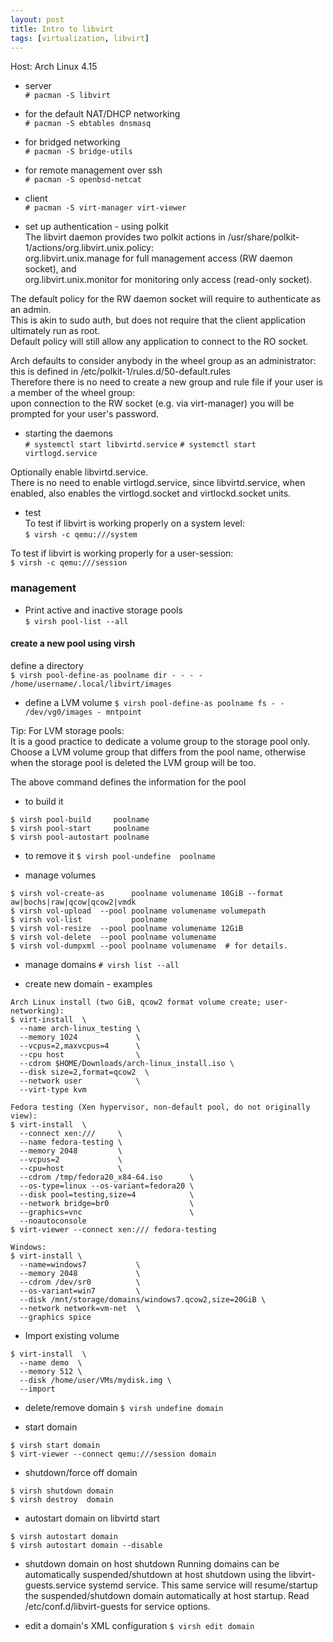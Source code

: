```yaml
---
layout: post
title: Intro to libvirt
tags: [virtualization, libvirt]
---
```


Host: Arch Linux 4.15

- server<br>
`# pacman -S libvirt`

- for the default NAT/DHCP networking<br>
`# pacman -S ebtables dnsmasq`

- for bridged networking<br>
`# pacman -S bridge-utils`

- for remote management over ssh<br>
`# pacman -S openbsd-netcat`

- client<br>
`# pacman -S virt-manager virt-viewer`

- set up authentication - using polkit<br>
The libvirt daemon provides two polkit actions in /usr/share/polkit-1/actions/org.libvirt.unix.policy:<br>
	org.libvirt.unix.manage for full management access (RW daemon socket), and<br>
	org.libvirt.unix.monitor for monitoring only access (read-only socket).<br>

The default policy for the RW daemon socket will require to authenticate as an admin.<br> 
This is akin to sudo auth, but does not require that the client application ultimately run as root.<br>
Default policy will still allow any application to connect to the RO socket.<br>

Arch defaults to consider anybody in the wheel group as an administrator:<br>
this is defined in /etc/polkit-1/rules.d/50-default.rules <br>
Therefore there is no need to create a new group and rule file if your user is a member of the wheel group:<br>
upon connection to the RW socket (e.g. via virt-manager) you will be prompted for your user's password.<br>

- starting the daemons<br>
`# systemctl start libvirtd.service`
`# systemctl start virtlogd.service`

Optionally enable libvirtd.service.<br>
There is no need to enable virtlogd.service, since libvirtd.service, when enabled, also enables the virtlogd.socket and virtlockd.socket units.

- test<br>
To test if libvirt is working properly on a system level:<br>
`$ virsh -c qemu:///system`

To test if libvirt is working properly for a user-session:<br>
`$ virsh -c qemu:///session`


### management

- Print active and inactive storage pools<br>
`$ virsh pool-list --all`

#### create a new pool using virsh

define a directory<br>
`$ virsh pool-define-as poolname dir - - - - /home/username/.local/libvirt/images`

- define a LVM volume 
`$ virsh pool-define-as poolname fs - -  /dev/vg0/images - mntpoint`

Tip: For LVM storage pools:<br>
It is a good practice to dedicate a volume group to the storage pool only.
Choose a LVM volume group that differs from the pool name, 
otherwise when the storage pool is deleted the LVM group will be too.

The above command defines the information for the pool
- to build it
```
$ virsh pool-build     poolname
$ virsh pool-start     poolname
$ virsh pool-autostart poolname
```

- to remove it
`$ virsh pool-undefine  poolname`


- manage volumes
```
$ virsh vol-create-as      poolname volumename 10GiB --format aw|bochs|raw|qcow|qcow2|vmdk
$ virsh vol-upload  --pool poolname volumename volumepath
$ virsh vol-list           poolname
$ virsh vol-resize  --pool poolname volumename 12GiB
$ virsh vol-delete  --pool poolname volumename
$ virsh vol-dumpxml --pool poolname volumename  # for details.
```

- manage domains
`# virsh list --all`

- create new domain - examples
```
Arch Linux install (two GiB, qcow2 format volume create; user-networking):
$ virt-install  \
  --name arch-linux_testing \
  --memory 1024             \ 
  --vcpus=2,maxvcpus=4      \
  --cpu host                \
  --cdrom $HOME/Downloads/arch-linux_install.iso \
  --disk size=2,format=qcow2  \
  --network user            \
  --virt-type kvm
```
```
Fedora testing (Xen hypervisor, non-default pool, do not originally view):
$ virt-install  \
  --connect xen:///     \
  --name fedora-testing \
  --memory 2048         \
  --vcpus=2             \
  --cpu=host            \
  --cdrom /tmp/fedora20_x84-64.iso      \
  --os-type=linux --os-variant=fedora20 \
  --disk pool=testing,size=4            \
  --network bridge=br0                  \
  --graphics=vnc                        \
  --noautoconsole
$ virt-viewer --connect xen:/// fedora-testing
```
```
Windows:
$ virt-install \
  --name=windows7           \
  --memory 2048             \
  --cdrom /dev/sr0          \
  --os-variant=win7         \
  --disk /mnt/storage/domains/windows7.qcow2,size=20GiB \
  --network network=vm-net  \
  --graphics spice
```

- Import existing volume
```
$ virt-install  \
  --name demo  \
  --memory 512 \
  --disk /home/user/VMs/mydisk.img \
  --import
```

- delete/remove domain
`$ virsh undefine domain`

- start domain
```
$ virsh start domain
$ virt-viewer --connect qemu:///session domain
```

- shutdown/force off domain
```
$ virsh shutdown domain
$ virsh destroy  domain
```

- autostart domain on libvirtd start
```
$ virsh autostart domain
$ virsh autostart domain --disable
```

- shutdown domain on host shutdown
Running domains can be automatically suspended/shutdown at host shutdown 
using the libvirt-guests.service systemd service. 
This same service will resume/startup the suspended/shutdown domain 
automatically at host startup. 
Read /etc/conf.d/libvirt-guests for service options.

- edit a domain's XML configuration
`$ virsh edit domain`

